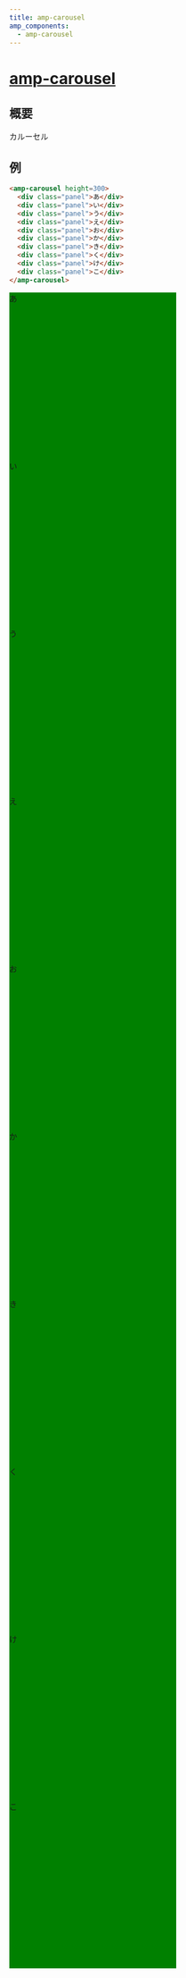```yaml
---
title: amp-carousel
amp_components:
  - amp-carousel
---
```


# [amp-carousel](https://www.ampproject.org/docs/reference/extended/amp-carousel.html)

## 概要

カルーセル

## 例

```html
<amp-carousel height=300>
  <div class="panel">あ</div>
  <div class="panel">い</div>
  <div class="panel">う</div>
  <div class="panel">え</div>
  <div class="panel">お</div>
  <div class="panel">か</div>
  <div class="panel">き</div>
  <div class="panel">く</div>
  <div class="panel">け</div>
  <div class="panel">こ</div>
</amp-carousel>
```

<div>
<style>.panel{width: 300px; height: 300px; background: green}</style>
<amp-carousel height=300>
  <div class="panel">あ</div>
  <div class="panel">い</div>
  <div class="panel">う</div>
  <div class="panel">え</div>
  <div class="panel">お</div>
  <div class="panel">か</div>
  <div class="panel">き</div>
  <div class="panel">く</div>
  <div class="panel">け</div>
  <div class="panel">こ</div>
</amp-carousel>
</div>
